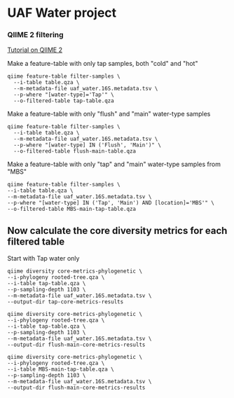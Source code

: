 # UAF Water project

### QIIME 2 filtering


[Tutorial on QIIME 2](https://docs.qiime2.org/2021.2/tutorials/filtering/)

Make a feature-table with only tap samples, both "cold" and "hot"

```
qiime feature-table filter-samples \
  --i-table table.qza \
  --m-metadata-file uaf_water.16S.metadata.tsv \
  --p-where "[water-type]='Tap'" \
  --o-filtered-table tap-table.qza
```

Make a feature-table with only "flush" and "main" water-type samples

```
qiime feature-table filter-samples \
  --i-table table.qza \
  --m-metadata-file uaf_water.16S.metadata.tsv \
  --p-where "[water-type] IN ('Flush', 'Main')" \
  --o-filtered-table flush-main-table.qza
  ```
  
  Make a feature-table with only "tap" and "main" water-type samples from "MBS"
  
  ```
  qiime feature-table filter-samples \
  --i-table table.qza \
  --m-metadata-file uaf_water.16S.metadata.tsv \
  --p-where "[water-type] IN ('Tap', 'Main') AND [location]='MBS'" \
  --o-filtered-table MBS-main-tap-table.qza
  ```
  
  
  ## Now calculate the core diversity metrics for each filtered table
  
  Start with Tap water only
  
  ```
  qiime diversity core-metrics-phylogenetic \
  --i-phylogeny rooted-tree.qza \
  --i-table tap-table.qza \
  --p-sampling-depth 1103 \
  --m-metadata-file uaf_water.16S.metadata.tsv \
  --output-dir tap-core-metrics-results
  ```
  
   ```
  qiime diversity core-metrics-phylogenetic \
  --i-phylogeny rooted-tree.qza \
  --i-table tap-table.qza \
  --p-sampling-depth 1103 \
  --m-metadata-file uaf_water.16S.metadata.tsv \
  --output-dir flush-main-core-metrics-results
  ```
  
  
  ```
  qiime diversity core-metrics-phylogenetic \
  --i-phylogeny rooted-tree.qza \
  --i-table MBS-main-tap-table.qza \
  --p-sampling-depth 1103 \
  --m-metadata-file uaf_water.16S.metadata.tsv \
  --output-dir flush-main-core-metrics-results
  ```
